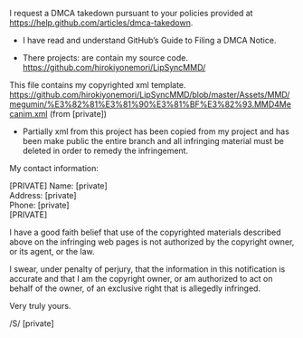 I request a DMCA takedown pursuant to your policies provided at
https://help.github.com/articles/dmca-takedown.

- I have read and understand GitHub’s Guide to Filing a DMCA Notice.

- There projects: are contain my source code.
https://github.com/hirokiyonemori/LipSyncMMD/

This file contains my copyrighted xml template.
https://github.com/hirokiyonemori/LipSyncMMD/blob/master/Assets/MMD/megumin/%E3%82%81%E3%81%90%E3%81%BF%E3%82%93.MMD4Mecanim.xml
(from [private])

- Partially xml from this project has been
copied from my project and has been make public
the entire branch and all infringing material must be deleted in order
to remedy the infringement.

My contact information:

[PRIVATE]
Name: [private]  
Address: [private]  
Phone: [private]  
[PRIVATE]

I have a good faith belief that use of the copyrighted materials
described above on the infringing web pages is not authorized by the
copyright owner, or its agent, or the law.

I swear, under penalty of perjury, that the information in this
notification is accurate and that I am the copyright owner, or am
authorized to act on behalf of the owner, of an exclusive right that is
allegedly infringed.

Very truly yours.

/S/ [private]  
